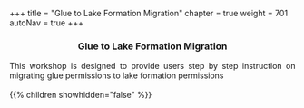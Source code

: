   +++
title = "Glue to Lake Formation Migration"
chapter = true
weight = 701
autoNav = true
+++


<center><h3>Glue to Lake Formation Migration</h3></center>

<div style="text-align: justify">
  This workshop is designed to provide users step by step instruction on migrating glue permissions to lake formation permissions
  <br/><br/>
  {{% children showhidden="false" %}}
</div>




